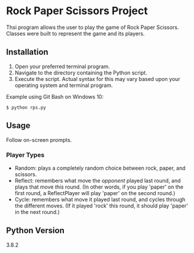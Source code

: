 # Rock Paper Scissors Project
Thsi program allows the user to play the game of Rock Paper Scissors. Classes were built to represent the game and its players.

## Installation
1. Open your preferred terminal program.
2. Navigate to the directory containing the Python script.
3. Execute the script. Actual syntax for this may vary based upon your operating system and terminal program.

Example using Git Bash on Windows 10:
```
$ python rps.py
```

## Usage
Follow on-screen prompts.
### Player Types
- Random: plays a completely random choice between rock, paper, and scissors.
- Reflect: remembers what move the _opponent_ played last round, and plays that move _this_ round. (In other words, if you play 'paper' on the first round, a ReflectPlayer will play 'paper' on the second round.)
- Cycle: remembers what move it played last round, and cycles through the different moves. (If it played 'rock' this round, it should play 'paper' in the next round.)

## Python Version
3.8.2